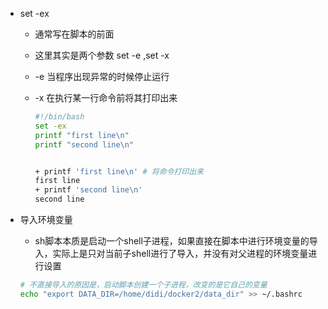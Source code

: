 - set -ex

  - 通常写在脚本的前面

  - 这里其实是两个参数 set -e ,set -x

  - -e 当程序出现异常的时候停止运行

  - -x 在执行某一行命令前将其打印出来

    ```bash
    #!/bin/bash
    set -ex
    printf "first line\n"
    printf "second line\n"
    
    
    + printf 'first line\n' # 将命令打印出来
    first line
    + printf 'second line\n'
    second line
    ```

    

- 导入环境变量

  - sh脚本本质是启动一个shell子进程，如果直接在脚本中进行环境变量的导入，实际上是只对当前子shell进行了导入，并没有对父进程的环境变量进行设置

  ```bash
  # 不直接导入的原因是，启动脚本创建一个子进程，改变的是它自己的变量
  echo "export DATA_DIR=/home/didi/docker2/data_dir" >> ~/.bashrc
  ```

  